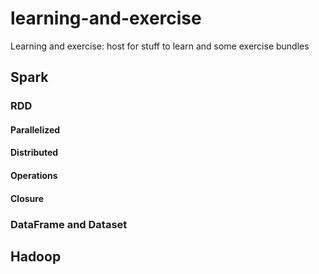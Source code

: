 # learning-and-exercise
Learning and exercise: host for stuff to learn and some exercise bundles

## Spark

### RDD
#### Parallelized
#### Distributed
#### Operations
#### Closure

### DataFrame and Dataset

## Hadoop